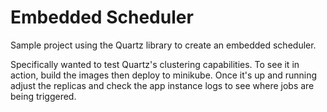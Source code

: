 # Embedded Scheduler

Sample project using the Quartz library to create an embedded scheduler.

Specifically wanted to test Quartz's clustering capabilities. To see it in action, build the images then deploy to minikube. Once it's up and running adjust the replicas and check the app instance logs to see where jobs are being triggered.